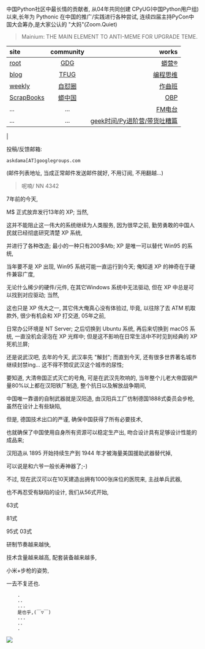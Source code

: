 中国Python社区中最长情的贡献者, 从04年共同创建 CPyUG(中国Python用户组)以来,长年为 Pythonic 在中国的推广/实践进行各种尝试, 连续四届主持PyCon中国大会筹办,是大家公认的 "大妈"(Zoom.Quiet)

> Mainium: THE MAIN ELEMENT TO ANTI-MEME FOR UPGRADE TEME.

| site | community | works |
| :-----| :----: | ----: |
| [root](http://zoomquiet.io/) | [GDG](https://blog.zhgdg.org/) | [蟒营®](https://doc.101.camp/) |
| [blog](https://blog.zoomquiet.io/pages/zoomquiet.html) | [TFUG](http://zh.tfug.world/) | [编程思维](https://py.101.camp/) |
| [weekly](http://weekly.pychina.org/) | [自怼圈](https://du.101.camp/) | [作曲班](https://mu.101.camp/) |
| [ScrapBooks](https://zoomquiet.io/collection.html) | [蟒中国](https://pychina.org/) | [OBP](https://zoomquiet.io/obp/index.html) |
| ... | ... | [FM电台](https://fm.101.camp/) |
| ... | ... | [geek时间/Py进阶营/带货吐糟篇](https://fm.101.camp/2020/geek2py-dama.html) 
 |


投稿/反馈邮箱:

    askdama[AT]googlegroups.com

(邮件列表地址, 
当成正常邮件发送邮件就好, 不用订阅, 不用翻越...)


> ​呢喃/ NN 4342




7年前的今天,

M$ 正式放弃发行13年的 XP;
当然,

这并不能阻止这一伟大的系统继续为人类服务,
因为很早之前,
勤劳勇敢的中国人民就已经彻底研究清楚 XP 系统,

并进行了各种改造;
最小的一种只有200多Mb;
XP 是唯一可以替代 Win95 的系统,

当年要不是 XP 出现,
Win95 系统可能一直运行到今天;
俺知道 XP 的神奇在于硬件兼容广度,

无论什么稀少的硬件/元件,
在其它Windows 系统中无法驱动,
但在 XP 中总是可以找到对应驱动;
当然,

这也只是 XP 伟大之一,
其它伟大俺真心没有体验过,
毕竟, 以往除了去 ATM 机取款外,
很少有机会和 XP 打交道,
05年之前,

日常办公环境是 NT Server;
之后切换到 Ubuntu 系统,
再后来切换到 macOS 系统,
一直没机会浸泡在 XP 光辉中;
但是这不影响在日常生活中不时见到经典的 XP 死机兰屏;


还是说武汉吧,
去年的今天,
武汉率先 "解封";
而直到今天,
还有很多世界著名城市继续封禁ing...
这不得不赞叹武汉这个城市的尿性;

要知道,
大清帝国正式灭亡的号角,
可是在武汉先吹响的,
当年整个儿老大帝国钢产量80%以上都在汉阳铁厂制造,
整个抗日以及解放战争期间,

中国唯一靠谱的自制武器就是汉阳造,
由汉阳兵工厂仿制德国1888式委员会步枪,
虽然在设计上有些缺陷,

但是,
德国技术出口的严谨,
确保中国获得了所有必要技术,

也就确保了中国使用自身所有资源可以稳定生产出,
吻合设计具有足够设计性能的成品来;

汉阳造从 1895 开始持续生产到 1944 年才被海量美国援助武器替代掉,

可以说是和六爷一般长寿神器了;-)



不过,
现在武汉可以在10天建造出拥有1000张床位的医院来,
主战单兵武器,

也不再忍受有缺陷的设计,
我们从56式开始,

63式

81式

95式
03式

研制节奏越来越快,

技术含量越来越高,
配套装备越来越多,

小米+步枪的姿势,

一去不复还也.











```
    .
    ..
    ...
    是也乎,(￣▽￣)
    ...
    ..
    .
```


![](http://ydlj.zoomquiet.top/ipic/2021-04-07-zq42-today-card-2104.008.jpeg)






